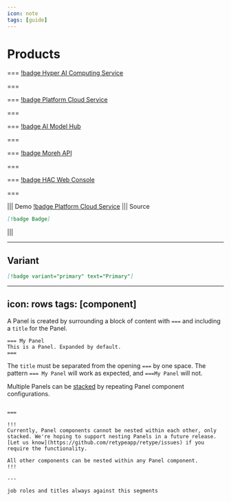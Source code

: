 ```yaml
---
icon: note
tags: [guide]
---
```


# Products



=== [!badge Hyper AI Computing Service](hac.md)

===


=== [!badge Platform Cloud Service](platformcloudservice.md)


===


=== [!badge AI Model Hub](Aimodelhub.md)


===



=== [!badge Moreh API](morehapi.md)



===


=== [!badge HAC Web Console](webconsole.md)



===




||| Demo
[!badge Platform Cloud Service](platformcloudservice.md)
||| Source
```md
[!badge Badge]
```
|||

---

## Variant

```md
[!badge variant="primary" text="Primary"]
```



---
icon: rows
tags: [component]
---

A Panel is created by surrounding a block of content with `===` and including a `title` for the Panel.

```
=== My Panel
This is a Panel. Expanded by default.
===
```


The `title` must be separated from the opening `===` by one space. The pattern `=== My Panel` will work as expected, and `===My Panel` will not.

Multiple Panels can be [stacked](#stacking) by repeating Panel component configurations.

```

===

!!!
Currently, Panel components cannot be nested within each other, only stacked. We're hoping to support nesting Panels in a future release. [Let us know](https://github.com/retypeapp/retype/issues) if you require the functionality.

All other components can be nested within any Panel component.
!!!

---

job roles and titles always against this segments